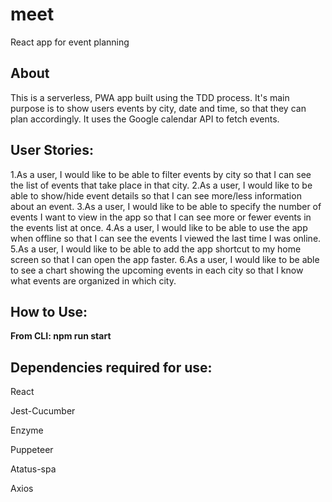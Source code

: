 # meet

React app for event planning

## About

This is a serverless, PWA app built using the TDD process. It's main purpose is to show users events by city, date and time, so that they can plan accordingly. It uses the Google calendar API to fetch events.

## User Stories:

1.As a user, I would like to be able to filter events by city so that I can see the list of events that take place in that city.
2.As a user, I would like to be able to show/hide event details so that I can see more/less information about an event.
3.As a user, I would like to be able to specify the number of events I want to view in the app so that I can see more or fewer events in the events list at once.
4.As a user, I would like to be able to use the app when offline so that I can see the events I viewed the last time I was online.
5.As a user, I would like to be able to add the app shortcut to my home screen so that I can open the app faster.
6.As a user, I would like to be able to see a chart showing the upcoming events in each city so that I know what events are organized in which city.

## How to Use:
**From CLI: npm run start**


## Dependencies required for use:

React

Jest-Cucumber

Enzyme

Puppeteer

Atatus-spa

Axios
